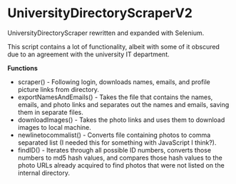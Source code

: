 # UniversityDirectoryScraperV2
UniversityDirectoryScraper rewritten and expanded with Selenium.

This script contains a lot of functionality, albeit with some of it obscured due to an agreement with the university IT department.

**Functions**
<ul>
  <li>scraper() - Following login, downloads names, emails, and profile picture links from directory.</li>
  <li>exportNamesAndEmails() - Takes the file that contains the names, emails, and photo links and separates out the names and emails, saving them in separate files. </li>
  <li>downloadImages() - Takes the photo links and uses them to download images to local machine.</li>
  <li>newlinetocommalist() - Converts file containing photos to comma separated list (I needed this for something with JavaScript I think?).</li>
  <li>findID() - Iterates through all possible ID numbers, converts those numbers to md5 hash values, and compares those hash values to the photo URLs already acquired to find photos that were not listed on the internal directory.</li>
</ul>
